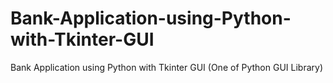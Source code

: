# Bank-Application-using-Python-with-Tkinter-GUI
Bank Application using Python with Tkinter GUI (One of Python GUI Library)
